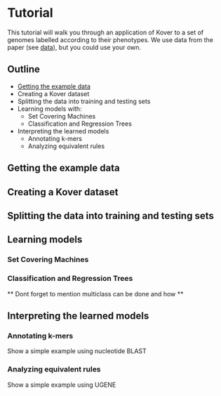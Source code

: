 # Tutorial

This tutorial will walk you through an application of Kover to a set of genomes labelled according to their phenotypes. We use data from the paper (see [data](../data/)), but you could use your own.

## Outline

* [Getting the example data](#getting-the-example-data)
* Creating a Kover dataset
* Splitting the data into training and testing sets
* Learning models with:
  * Set Covering Machines
  * Classification and Regression Trees
* Interpreting the learned models
  * Annotating k-mers
  * Analyzing equivalent rules


## Getting the example data

## Creating a Kover dataset

## Splitting the data into training and testing sets

## Learning models

### Set Covering Machines

### Classification and Regression Trees
** Dont forget to mention multiclass can be done and how **

## Interpreting the learned models

### Annotating k-mers
Show a simple example using nucleotide BLAST

### Analyzing equivalent rules
Show a simple example using UGENE
